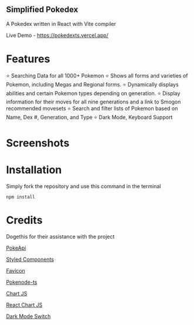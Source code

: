 ## Simplified Pokedex

A Pokedex written in React with Vite compiler

Live Demo - https://pokedexts.vercel.app/

# Features

⭐️ Searching Data for all 1000+ Pokemon
⭐️ Shows all forms and varieties of Pokemon, including Megas and Regional forms.
⭐️ Dynamically displays abilities and certain Pokemon types depending on generation.
⭐️ Display information for their moves for all nine generations and a link to Smogon recommended movesets
⭐️ Search and filter lists of Pokemon based on Name, Dex #, Generation, and Type
⭐️ Dark Mode, Keyboard Support

# Screenshots


# Installation 

Simply fork the repository and use this command in the terminal

`npm install`

# Credits

Dogethis for their assistance with the project

[PokeApi](https://pokeapi.co/)

[Styled Components](https://styled-components.com/)

[Favicon](https://icons8.com/) 

[Pokenode-ts](https://pokenode-ts.vercel.app/) 

[Chart JS](https://www.chartjs.org/)

[React Chart JS](https://react-chartjs-2.js.org/) 

[Dark Mode Switch](https://codepen.io/jamesku/pen/YzXMJYj) 





